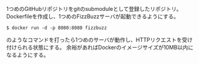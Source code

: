 1つめのGitHubリポジトリをgitのsubmoduleとして登録したリポジトリ。
Dockerfileを作成し、1つめのFizzBuzzサーバが起動できるようにする。

`$ docker run -d -p 8080:8080 fizzbuzz`

のようなコマンドを打ったら1つめのサーバが動作し、HTTPリクエストを受け付けられる状態にする。
余裕があればDockerのイメージサイズが10MB以内になるようにする。